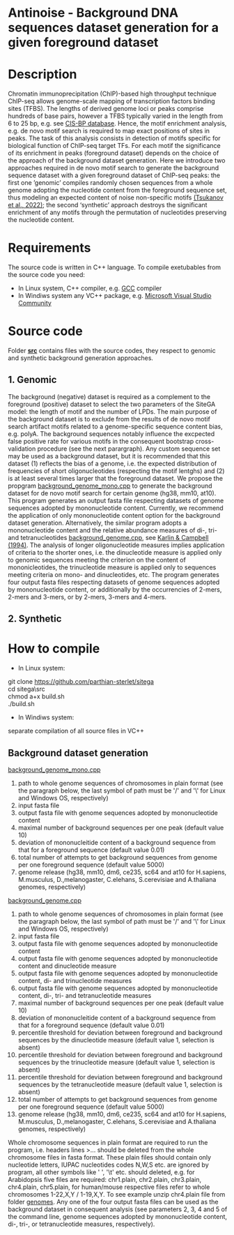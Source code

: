 # Antinoise - Background DNA sequences dataset generation for a given foreground dataset
# Description
Chromatin immunoprecipitation (ChIP)-based high throughput technique ChIP-seq allows genome-scale mapping of transcription factors binding sites (TFBS). The lengths of derived genome loci or peaks comprise hundreds of base pairs, however a TFBS typically varied in the length from 6 to 25 bp, e.g. see [CIS-BP database](http://cisbp.ccbr.utoronto.ca/). Hence, the motif enrichment analysis, e.g. de novo motif search is required to map exact positions of sites in peaks. The task of this analysis consists in detection of motifs specific for biological function of ChIP-seq target TFs. For each motif the significance of its enrichment in peaks (foreground dataset) depends on the choice of the approach of the background dataset generation. 
Here we introduce two approaches required in de novo motif search to generate the background sequence dataset with a given foreground dataset of ChIP-seq peaks: the first one ’genomic’ compiles randomly chosen sequences from a whole genome adopting the nucleotide content from the foreground sequence set, thus modeling an expected content of noise non-specific motifs [(Tsukanov et al., 2022)](https://doi.org/10.3389/fpls.2022.938545); the second ‘synthetic’ approach destroys the significant enrichment of any motifs through the permutation of nucleotides preserving the nucleotide content. 
# Requirements
The source code is written in C++ language. To compile exetubables from the source code you need:

* In Linux system, C++ compiler, e.g. [GCC](https://gcc.gnu.org/) compiler 
* In Windiws system any VC++ package, e.g. [Microsoft Visual Studio Community](https://visualstudio.microsoft.com/vs/community/)

# Source code
Folder [**src**](https://github.com/parthian-sterlet/antinoise/tree/main/src) contains files with the source codes, they respect to  genomic and synthetic background generation approaches.
## 1. Genomic
The background (negative) dataset is required as a complement to the foreground (positive) dataset to select the two parameters of the SiteGA model: the length of motif and the number of LPDs. The main purpose of the background dataset is to exclude from the results of de novo motif search artifact motifs related to a genome-specific sequence content bias, e.g. polyA. The background sequences notably influence the excpected false positive rate for various motifs in the consequent bootstrap cross-validation procedure (see the next parargraph). Any custom sequence set may be used as a background dataset, but it is recommended that this dataset (1) reflects the bias of a genome, i.e. the expected distribution of frequencies of short oligonucleotides (respecting the motif lentghs) and (2) is at least several times larger that the foreground dataset. We propose the propgram [background_genome_mono.cpp]([https://github.com/parthian-sterlet/sitega/blo/master/src/background_genome_mono.cpp](https://github.com/parthian-sterlet/antinoise/blob/main/src/background_genome_mono.cpp)) to generate the background dataset for de novo motif search for certain genome (hg38, mm10, at10). This program generates an output fasta file respecting datasets of genome sequences adopted by mononucleotide content. Currently, we recommend the application of only mononucleotide content option for the background dataset generation. Alternatively, the similar program adopts a mononucleotide content and the relative abundance measures of di-, tri- and tetranucleotides [background_genome.cpp](https://github.com/parthian-sterlet/antinoise/blob/main/src/background_genome.cpp), see [Karlin & Campbell (1994)](https://doi.org/10.1073/pnas.91.26.12842). The analysis of longer oligonucleotide measures implies application of criteria to the shorter ones, i.e. the dinucleotide measure is applied only to genomic sequences meeting the criterion on the content of mononicleotides,  the trinucleotide measure is applied only to sequences meeting criteria on mono- and dinucleotides, etc. The program generates four output fasta files respecting datasets of genome sequences adopted by mononucleotide content, or additionally by the occurrencies of 2-mers, 2-mers and 3-mers, or by 2-mers, 3-mers  and 4-mers. 
## 2. Synthetic

# How to compile
* In Linux system: 

git clone https://github.com/parthian-sterlet/sitega \
cd sitega\src\
chmod a+x build.sh\
./build.sh

* In Windiws system:

separate compilation of all source files in VC++
## Background dataset generation

[background_genome_mono.cpp](https://github.com/parthian-sterlet/sitega/blob/master/src/background_genome_mono.cpp)
1. path to whole genome sequences of chromosomes in plain format (see the paragraph below, the last symbol of path must be '/' and '\\' for Linux and Windows OS, respectively)
2. input fasta file
3. output fasta file with genome sequences adopted by mononucleotide content
4. maximal number of background sequences per one peak (default value 10)
5. deviation of mononucleitide content of a background sequence from that for a foreground sequence (default value 0.01)
6. total number of attempts to get background sequences from genome per one foreground sequence (default value 5000)
7. genome release (hg38, mm10, dm6, ce235, sc64 and at10 for H.sapiens, M.musculus, D.,melanogaster, C.elehans, S.cerevisiae and A.thaliana  genomes, respectively)

[background_genome.cpp](https://github.com/parthian-sterlet/sitega/blob/master/src/background_genome.cpp)
1. path to whole genome sequences of chromosomes in plain format (see the paragraph below, the last symbol of path must be '/' and '\\' for Linux and Windows OS, respectively)
2. input fasta file
3. output fasta file with genome sequences adopted by mononucleotide content
4. output fasta file with genome sequences adopted by mononucleotide content and dinucleotide measure
5. output fasta file with genome sequences adopted by mononucleotide content, di- and trinucleotide measures
6. output fasta file with genome sequences adopted by mononucleotide content, di-, tri- and tetranucleotide measures
7. maximal number of background sequences per one peak (default value 10)
8. deviation of mononucleitide content of a background sequence from that for a foreground sequence (default value 0.01)
9. percentile threshold for deviation between foreground and background sequences by the dinucleotide measure (default value 1, selection is absent)
10. percentile threshold for deviation between foreground and background sequences by the trinucleotide measure (default value 1, selection is absent)
11. percentile threshold for deviation between foreground and background sequences by the tetranucleotide measure (default value 1, selection is absent)
12. total number of attempts to get background sequences from genome per one foreground sequence (default value 5000)
13. genome release (hg38, mm10, dm6, ce235, sc64 and at10 for H.sapiens, M.musculus, D.,melanogaster, C.elehans, S.cerevisiae and A.thaliana  genomes, respectively)

Whole chromosome sequences in plain format are required to run the program, i.e. headers lines >... should be deleted from the whole chromosome files in fasta format. These plain files should contain only nucleotide letters, IUPAC nucleotides codes N,W,S etc. are ignored by program, all other symbols like ' ', '\t' etc. should deleted, e.g. for Arabidopsis five files are required: chr1.plain, chr2.plain, chr3.plain, chr4.plain, chr5.plain, for human/mouse respective files refer to whole chromosomes 1-22,X,Y / 1-19,X,Y. To see example unzip chr4.plain file from folder [genomes](https://github.com/parthian-sterlet/sitega/tree/master/genomes). Any one of the four output fasta files can be used as the background dataset in consequent analysis (see parameters 2, 3, 4 and 5 of the command line, genome sequences adopted by mononucleotide content, di-, tri-, or tetranucleotide measures, respectively).

